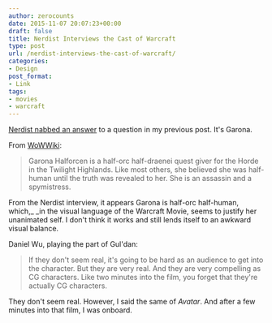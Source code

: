 ```yaml
---
author: zerocounts
date: 2015-11-07 20:07:23+00:00
draft: false
title: Nerdist Interviews the Cast of Warcraft
type: post
url: /nerdist-interviews-the-cast-of-warcraft/
categories:
- Design
post_format:
- Link
tags:
- movies
- warcraft
---
```


[Nerdist nabbed an answer](http://nerdist.com/warcraft-cast-spills-about-the-new-trailer/) to a question in my previous post. It's Garona.

From [WoWWiki](http://wowwiki.wikia.com/wiki/Garona_Halforcen):


<blockquote>Garona Halforcen is a half-orc half-draenei quest giver for the Horde in the Twilight Highlands. Like most others, she believed she was half-human until the truth was revealed to her. She is an assassin and a spymistress.</blockquote>


From the Nerdist interview, it appears Garona is half-orc half-human, which,_ _in the visual language of the Warcraft Movie, seems to justify her unanimated self. I don't think it works and still lends itself to an awkward visual balance.

Daniel Wu, playing the part of Gul'dan:


<blockquote>If they don't seem real, it's going to be hard as an audience to get into the character. But they are very real. And they are very compelling as CG characters. Like two minutes into the film, you forget that they're actually CG characters.</blockquote>


They don't seem real. However, I said the same of _Avatar_. And after a few minutes into that film, I was onboard.
